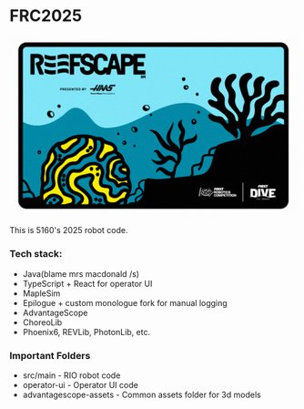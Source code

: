 # FRC2025
![img.png](img.png)

This is 5160's 2025 robot code.

### Tech stack:
- Java(blame mrs macdonald /s)
- TypeScript + React for operator UI
- MapleSim
- Epilogue + custom monologue fork for manual logging
- AdvantageScope
- ChoreoLib
- Phoenix6, REVLib, PhotonLib, etc.

### Important Folders
- src/main - RIO robot code
- operator-ui - Operator UI code
- advantagescope-assets - Common assets folder for 3d models